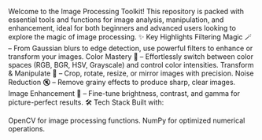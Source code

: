 Welcome to the Image Processing Toolkit! This repository is packed with essential tools and functions for image analysis, manipulation, and enhancement, ideal for both beginners and advanced users looking to explore the magic of image processing.
✨ Key Highlights
Filtering Magic 🪄 – From Gaussian blurs to edge detection, use powerful filters to enhance or transform your images.
Color Mastery 🎨 – Effortlessly switch between color spaces (RGB, BGR, HSV, Grayscale) and control color intensities.
Transform & Manipulate 🔄 – Crop, rotate, resize, or mirror images with precision.
Noise Reduction 🔇 – Remove grainy effects to produce sharp, clear images.
Image Enhancement 🌄 – Fine-tune brightness, contrast, and gamma for picture-perfect results.
🛠️ Tech Stack
Built with:

OpenCV for image processing functions.
NumPy for optimized numerical operations.
